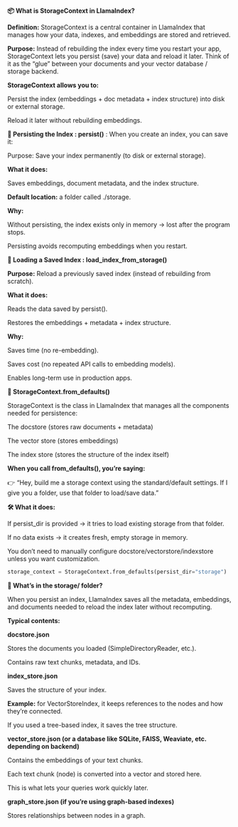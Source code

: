 **📦 What is StorageContext in LlamaIndex?**

**Definition:**
StorageContext is a central container in LlamaIndex that manages how your data, indexes, and embeddings are stored and retrieved.

**Purpose:**
Instead of rebuilding the index every time you restart your app, StorageContext lets you persist (save) your data and reload it later.
Think of it as the “glue” between your documents and your vector database / storage backend.

**StorageContext allows you to:**

Persist the index (embeddings + doc metadata + index structure) into disk or external storage.

Reload it later without rebuilding embeddings.

**🔹 Persisting the Index : persist()** : When you create an index, you can save it:

Purpose: Save your index permanently (to disk or external storage).

**What it does:**

Saves embeddings, document metadata, and the index structure.

**Default location:** a folder called ./storage.

**Why:**

Without persisting, the index exists only in memory → lost after the program stops.

Persisting avoids recomputing embeddings when you restart.

**🔹 Loading a Saved Index : load_index_from_storage()**

**Purpose:** Reload a previously saved index (instead of rebuilding from scratch).

**What it does:**

Reads the data saved by persist().

Restores the embeddings + metadata + index structure.

**Why:**

Saves time (no re-embedding).

Saves cost (no repeated API calls to embedding models).

Enables long-term use in production apps.

**🔹 StorageContext.from_defaults()**

StorageContext is the class in LlamaIndex that manages all the components needed for persistence:

The docstore (stores raw documents + metadata)

The vector store (stores embeddings)

The index store (stores the structure of the index itself)

**When you call from_defaults(), you’re saying:**

👉 “Hey, build me a storage context using the standard/default settings. If I give you a folder, use that folder to load/save data.”

**🛠️ What it does:**

If persist_dir is provided → it tries to load existing storage from that folder.

If no data exists → it creates fresh, empty storage in memory.

You don’t need to manually configure docstore/vectorstore/indexstore unless you want customization.

```python
storage_context = StorageContext.from_defaults(persist_dir="storage")
```

**📂 What’s in the storage/ folder?**

When you persist an index, LlamaIndex saves all the metadata, embeddings, and documents needed to reload the index later without recomputing.

**Typical contents:**

**docstore.json**

Stores the documents you loaded (SimpleDirectoryReader, etc.).

Contains raw text chunks, metadata, and IDs.

**index_store.json**

Saves the structure of your index.

**Example:** for VectorStoreIndex, it keeps references to the nodes and how they’re connected.

If you used a tree-based index, it saves the tree structure.

**vector_store.json (or a database like SQLite, FAISS, Weaviate, etc. depending on backend)**

Contains the embeddings of your text chunks.

Each text chunk (node) is converted into a vector and stored here.

This is what lets your queries work quickly later.

**graph_store.json (if you’re using graph-based indexes)**

Stores relationships between nodes in a graph.
